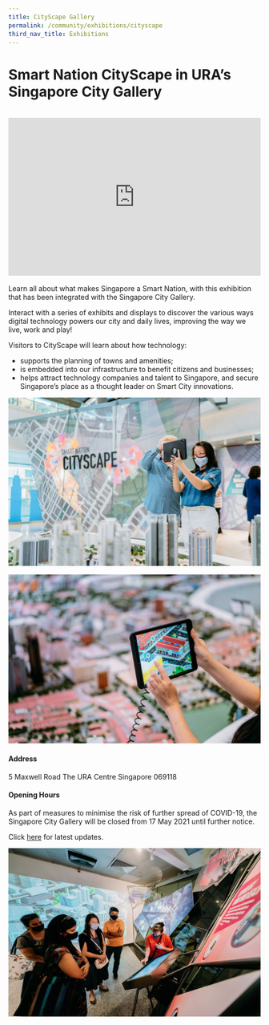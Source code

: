 ```yaml
---
title: CityScape Gallery
permalink: /community/exhibitions/cityscape
third_nav_title: Exhibitions
---
```

# Smart Nation CityScape in URA’s Singapore City Gallery
<br>
<iframe width="100%" height="315" src="https://www.youtube.com/embed/2QJqf0CZ4d4" title="YouTube video player" frameborder="0" allow="accelerometer; autoplay; clipboard-write; encrypted-media; gyroscope; picture-in-picture" allowfullscreen></iframe>

Learn all about what makes Singapore a Smart Nation, with this exhibition that has been integrated with the Singapore City Gallery.

Interact with a series of exhibits and displays to discover the various ways digital technology powers our city and daily lives, improving the way we live, work and play! 

Visitors to CityScape will learn about how technology:

*  supports the planning of towns and amenities;
*   is embedded into our infrastructure to benefit citizens and businesses;
*   helps attract technology companies and talent to Singapore, and secure Singapore’s place as a thought leader on Smart City innovations.

![Alt text for image on Isomer site](/images/community/community/Cityscape-06.jpg)

![Alt text for image on Isomer site](/images/community/Cityscape-04.jpeg)

#### Address

5 Maxwell Road
The URA Centre 
Singapore 069118

#### Opening Hours

As part of measures to minimise the risk of further spread of COVID-19, the Singapore City Gallery will be closed from 17 May 2021 until further notice.

Click [here](https://www.ura.gov.sg/Corporate/Singapore-City-Gallery) for latest updates.

![Alt text for image on Isomer site](/images/community/Cityscape-05.jpeg)



